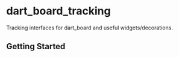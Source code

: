 # dart_board_tracking

Tracking interfaces for dart_board and useful widgets/decorations.

## Getting Started
